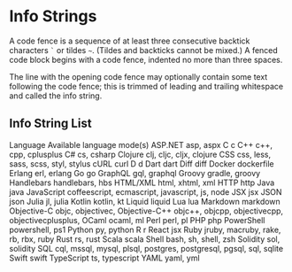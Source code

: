 # Info Strings

A code fence is a sequence of at least three consecutive backtick characters
`` ` `` or tildes `~`. (Tildes and backticks cannot be mixed.) A fenced code
block begins with a code fence, indented no more than three spaces.

The line with the opening code fence may optionally contain some text following
the code fence; this is trimmed of leading and trailing whitespace and called
the info string.

## Info String List

Language	Available language mode(s)
ASP.NET	asp, aspx
C	c
C++	c++, cpp, cplusplus
C#	cs, csharp
Clojure	clj, cljc, cljx, clojure
CSS	css, less, sass, scss, styl, stylus
cURL	curl
D	d
Dart	dart
Diff	diff
Docker	dockerfile
Erlang	erl, erlang
Go	go
GraphQL	gql, graphql
Groovy	gradle, groovy
Handlebars	handlebars, hbs
HTML/XML	html, xhtml, xml
HTTP	http
Java	java
JavaScript	coffeescript, ecmascript, javascript, js, node
JSX	jsx
JSON	json
Julia	jl, julia
Kotlin	kotlin, kt
Liquid	liquid
Lua	lua
Markdown	markdown
Objective-C	objc, objectivec,
Objective-C++	objc++, objcpp, objectivecpp, objectivecplusplus,
OCaml	ocaml, ml
Perl	perl, pl
PHP	php
PowerShell	powershell, ps1
Python	py, python
R	r
React	jsx
Ruby	jruby, macruby, rake, rb, rbx, ruby
Rust	rs, rust
Scala	scala
Shell	bash, sh, shell, zsh
Solidity	sol, solidity
SQL	cql, mssql, mysql, plsql, postgres, postgresql, pgsql, sql, sqlite
Swift	swift
TypeScript	ts, typescript
YAML	yaml, yml